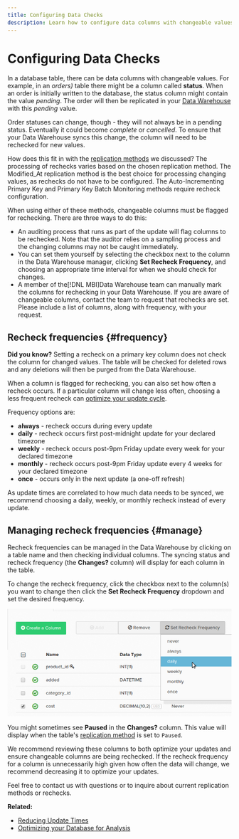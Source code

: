 ```yaml
---
title: Configuring Data Checks
description: Learn how to configure data columns with changeable values.
---
```

# Configuring Data Checks

In a database table, there can be data columns with changeable values. For example, in an _orders)_ table there might be a column called **status**. When an order is initially written to the database, the status column might contain the value _pending_. The order will then be replicated in your [Data Warehouse](../data-warehouse-mgr/tour-dwm.md) with this _pending_ value.

Order statuses can change, though - they will not always be in a pending status. Eventually it could become _complete_ or _cancelled_. To ensure that your Data Warehouse syncs this change, the column will need to be rechecked for new values.

How does this fit in with the [replication methods](../data-warehouse-mgr/cfg-replication-methods.md) we discussed? The processing of rechecks varies based on the chosen replication method. The Modified\_At replication method is the best choice for processing changing values, as rechecks do not have to be configured. The Auto-Incrementing Primary Key and Primary Key Batch Monitoring methods require recheck configuration.

When using either of these methods, changeable columns must be flagged for rechecking. There are three ways to do this:

* An auditing process that runs as part of the update will flag columns to be rechecked. Note that the auditor relies on a sampling process and the changing columns may not be caught immediately.
* You can set them yourself by selecting the checkbox next to the column in the Data Warehouse manager, clicking **Set Recheck Frequency**, and choosing an appropriate time interval for when we should check for changes.
* A member of the[!DNL MBI]Data Warehouse team can manually mark the columns for rechecking in your Data Warehouse. If you are aware of changeable columns, contact the team to request that rechecks are set. Please include a list of columns, along with frequency, with your request.

## Recheck frequencies {#frequency}

**Did you know?**
 Setting a recheck on a primary key column does not check the column for changed values. The table will be checked for deleted rows and any deletions will then be purged from the Data Warehouse.

When a column is flagged for rechecking, you can also set how often a recheck occurs. If a particular column will change less often, choosing a less frequent recheck can [optimize your update cycle](../../best-practices/reduce-update-cycle-time.md).

Frequency options are:

* **always** - recheck occurs during every update
* **daily** - recheck occurs first post-midnight update for your declared timezone
* **weekly** - recheck occurs post-9pm Friday update every week for your declared timezone
* **monthly** - recheck occurs post-9pm Friday update every 4 weeks for your declared timezone
* **once** - occurs only in the next update (a one-off refresh)

As update times are correlated to how much data needs to be synced, we recommend choosing a daily, weekly, or monthly recheck instead of every update.

## Managing recheck frequencies {#manage}

Recheck frequencies can be managed in the Data Warehouse by clicking on a table name and then checking individual columns. The syncing status and recheck frequency (the **Changes?** column) will display for each column in the table.

To change the recheck frequency, click the checkbox next to the column(s) you want to change then click the **Set Recheck Frequency** dropdown and set the desired frequency.

![](../../assets/dwm-recheck.png)

You might sometimes see **Paused** in the **Changes?** column. This value will display when the table's [replication method](../../data-analyst/data-warehouse-mgr/cfg-data-rechecks.md) is set to `Paused`.

We recommend reviewing these columns to both optimize your updates and ensure changeable columns are being rechecked. If the recheck frequency for a column is unnecessarily high given how often the data will change, we recommend decreasing it to optimize your updates.

Feel free to contact us with questions or to inquire about current replication methods or rechecks.

**Related:**

* [Reducing Update Times](../../best-practices/reduce-update-cycle-time.md)
* [Optimizing your Database for Analysis](../../best-practices/opt-db-analysis.md)
